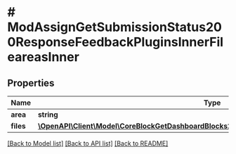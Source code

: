 # # ModAssignGetSubmissionStatus200ResponseFeedbackPluginsInnerFileareasInner

## Properties

Name | Type | Description | Notes
------------ | ------------- | ------------- | -------------
**area** | **string** | file area | [optional]
**files** | [**\OpenAPI\Client\Model\CoreBlockGetDashboardBlocks200ResponseBlocksInnerContentsFilesInner[]**](CoreBlockGetDashboardBlocks200ResponseBlocksInnerContentsFilesInner.md) |  | [optional]

[[Back to Model list]](../../README.md#models) [[Back to API list]](../../README.md#endpoints) [[Back to README]](../../README.md)
